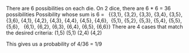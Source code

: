 There are 6 possibilities on each die. On 2 dice, there are 6 * 6 = 36 possibilities
Possibility whose sum is 6 = 
‌‌ ‌‌‌‌‌ {{3,1}, {3,2}, {3,3}, {3,4}, {3,5}, {3,6},
   {4,1}, {4,2}, {4,3}, {4,4}, {4,5}, {4,6},
‌‌‌   {5,1}, {5,2}, {5,3}, {5,4}, {5,5}, {5,6},
‌‌‌ ‌  {6,1}, {6,2}, {6,3}, {6,4}, {6,5}, {6,6}}
There are 4 cases that match the desired criteria: (1,5) (5,1) (2,4) (4,2)

This gives us a probability of 4/36 = 1/9